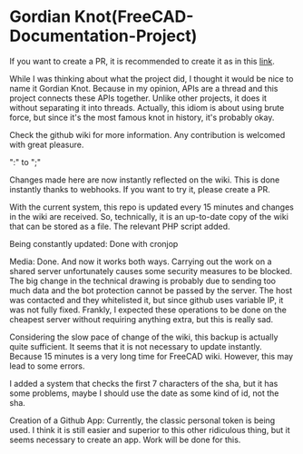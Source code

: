 # Gordian Knot(FreeCAD-Documentation-Project)

If you want to create a PR, it is recommended to create it as in this [link](https://docs.github.com/en/repositories/working-with-files/managing-files/editing-files#editing-files-in-your-repository).

While I was thinking about what the project did, I thought it would be nice to name it Gordian Knot. Because in my opinion, APIs are a thread and this project connects these APIs together. Unlike other projects, it does it without separating it into threads. Actually, this idiom is about using brute force, but since it's the most famous knot in history, it's probably okay.

Check the github wiki for more information. Any contribution is welcomed with great pleasure.

":" to ";"

Changes made here are now instantly reflected on the wiki. This is done instantly thanks to webhooks. If you want to try it, please create a PR.

With the current system, this repo is updated every 15 minutes and changes in the wiki are received. So, technically, it is an up-to-date copy of the wiki that can be stored as a file. The relevant PHP script added.

Being constantly updated: Done with cronjop

Media: Done. And now it works both ways. Carrying out the work on a shared server unfortunately causes some security measures to be blocked. The big change in the technical drawing is probably due to sending too much data and the bot protection cannot be passed by the server. The host was contacted and they whitelisted it, but since github uses variable IP, it was not fully fixed. Frankly, I expected these operations to be done on the cheapest server without requiring anything extra, but this is really sad.

Considering the slow pace of change of the wiki, this backup is actually quite sufficient. It seems that it is not necessary to update instantly. Because 15 minutes is a very long time for FreeCAD wiki. However, this may lead to some errors.

I added a system that checks the first 7 characters of the sha, but it has some problems, maybe I should use the date as some kind of id, not the sha.

Creation of a Github App: Currently, the classic personal token is being used. I think it is still easier and superior to this other ridiculous thing, but it seems necessary to create an app. Work will be done for this.
